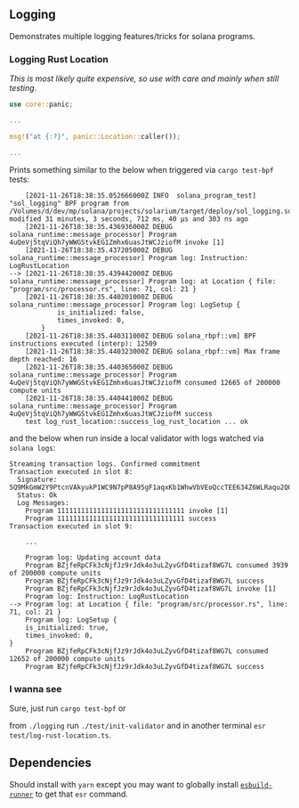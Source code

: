 ## Logging

Demonstrates multiple logging features/tricks for solana programs.

### Logging Rust Location

_This is most likely quite expensive, so use with care and mainly when still testing_.

```rs
use core::panic;

...

msg!("at {:?}", panic::Location::caller());

...
```

Prints something similar to the below when triggered via `cargo test-bpf` tests:

```
    [2021-11-26T18:38:35.052666000Z INFO  solana_program_test] "sol_logging" BPF program from /Volumes/d/dev/mp/solana/projects/solarium/target/deploy/sol_logging.so, modified 31 minutes, 3 seconds, 712 ms, 40 µs and 303 ns ago
    [2021-11-26T18:38:35.436936000Z DEBUG solana_runtime::message_processor] Program 4uQeVj5tqViQh7yWWGStvkEG1Zmhx6uasJtWCJziofM invoke [1]
    [2021-11-26T18:38:35.437205000Z DEBUG solana_runtime::message_processor] Program log: Instruction: LogRustLocation
--> [2021-11-26T18:38:35.439442000Z DEBUG solana_runtime::message_processor] Program log: at Location { file: "program/src/processor.rs", line: 71, col: 21 }
    [2021-11-26T18:38:35.440201000Z DEBUG solana_runtime::message_processor] Program log: LogSetup {
            is_initialized: false,
            times_invoked: 0,
        }
    [2021-11-26T18:38:35.440311000Z DEBUG solana_rbpf::vm] BPF instructions executed (interp): 12509
    [2021-11-26T18:38:35.440323000Z DEBUG solana_rbpf::vm] Max frame depth reached: 16
    [2021-11-26T18:38:35.440365000Z DEBUG solana_runtime::message_processor] Program 4uQeVj5tqViQh7yWWGStvkEG1Zmhx6uasJtWCJziofM consumed 12665 of 200000 compute units
    [2021-11-26T18:38:35.440441000Z DEBUG solana_runtime::message_processor] Program 4uQeVj5tqViQh7yWWGStvkEG1Zmhx6uasJtWCJziofM success
    test log_rust_location::success_log_rust_location ... ok
```

and the below when run inside a local validator with logs watched via `solana logs`:

```
Streaming transaction logs. Confirmed commitment
Transaction executed in slot 8:
  Signature: 5Q9MkGmW2Y9PtcnVAkyukP1WC9N7pP8A95gF1aqxKb1WhwVbVEoQccTEE634Z6WLRaqu2QQ3GZ1qvRQqgkDSDo2k
  Status: Ok
  Log Messages:
    Program 11111111111111111111111111111111 invoke [1]
    Program 11111111111111111111111111111111 success
Transaction executed in slot 9:
    
    ...
    
    Program log: Updating account data
    Program BZjfeRpCFk3cNjfJz9rJdk4o3uLZyvGfD4tizaf8WG7L consumed 3939 of 200000 compute units
    Program BZjfeRpCFk3cNjfJz9rJdk4o3uLZyvGfD4tizaf8WG7L success
    Program BZjfeRpCFk3cNjfJz9rJdk4o3uLZyvGfD4tizaf8WG7L invoke [1]
    Program log: Instruction: LogRustLocation
--> Program log: at Location { file: "program/src/processor.rs", line: 71, col: 21 }
    Program log: LogSetup {
    is_initialized: true,
    times_invoked: 0,
}
    Program BZjfeRpCFk3cNjfJz9rJdk4o3uLZyvGfD4tizaf8WG7L consumed 12652 of 200000 compute units
    Program BZjfeRpCFk3cNjfJz9rJdk4o3uLZyvGfD4tizaf8WG7L success
```

### I wanna see

Sure, just run `cargo test-bpf` or

from `./logging` run `./test/init-validator` and in another terminal `esr
test/log-rust-location.ts`.

## Dependencies

Should install with `yarn` except you may want to globally install
[`esbuild-runner`](https://github.com/folke/esbuild-runner) to get that `esr` command.
